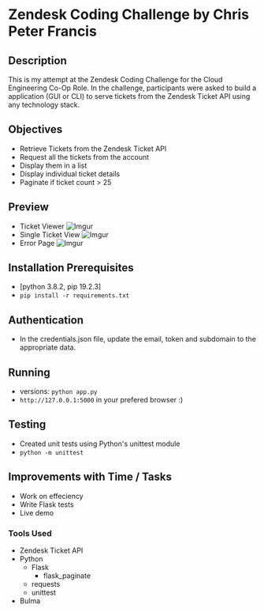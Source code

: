# Zendesk Coding Challenge by Chris Peter Francis

## Description
This is my attempt at the Zendesk Coding Challenge for the Cloud Engineering Co-Op Role. In the challenge, participants were asked to build a application (GUI or CLI) to serve tickets from the Zendesk Ticket API using any technology stack. 
## Objectives
- Retrieve Tickets from the Zendesk Ticket API
- Request all the tickets from the account
- Display them in a list 
- Display individual ticket details
- Paginate if ticket count > 25

## Preview 
- Ticket Viewer
![Imgur](https://i.imgur.com/JoIgcXk.png)
- Single Ticket View
![Imgur](https://i.imgur.com/Vk2NZkI.png)
- Error Page
![Imgur](https://i.imgur.com/bBUPcdN.png)

## Installation Prerequisites
- [python 3.8.2, pip 19.2.3]
- `pip install -r requirements.txt`

## Authentication
- In the credentials.json file, update the email, token and subdomain to the appropriate data.

## Running 
- versions: `python app.py`
- `http://127.0.0.1:5000` in your prefered browser :)

## Testing
- Created unit tests using Python's unittest module
- `python -m unittest`

## Improvements with Time / Tasks
- Work on effeciency
- Write Flask tests
- Live demo

### Tools Used
- Zendesk Ticket API
- Python
    - Flask
        - flask_paginate
    - requests
    - unittest
- Bulma
  

